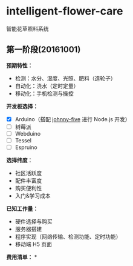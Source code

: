 # intelligent-flower-care
智能花草照料系统


## 第一阶段(20161001)

**预期特性：**

* 检测：水分、湿度、光照、肥料（造轮子）
* 自动化：浇水（定时定量）
* 移动化：手机检测与操控

**开发板选择：**
* [x] Arduino（搭配 [johnny-five](https://github.com/rwaldron/johnny-five/) 进行 Node.js 开发）
* [ ] 树莓派
* [ ] Webduino
* [ ] Tessel
* [ ] Espruino

**选择纬度**：
* 社区活跃度
* 配件丰富度
* 购买便利性
* 入门&学习成本

**已知工作量：**
* 硬件选择与购买
* 服务器搭建
* 程序实现（网络传输、检测功能、定时功能）
* 移动端 H5 页面

**费用清单：**
* 
